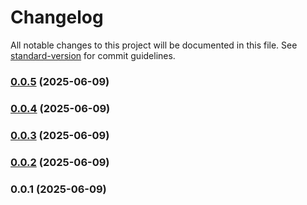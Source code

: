 # Changelog

All notable changes to this project will be documented in this file. See [standard-version](https://github.com/conventional-changelog/standard-version) for commit guidelines.

### [0.0.5](https://github.com/Anaju0dallagnol/ProvaDuasRotas/compare/v0.0.4...v0.0.5) (2025-06-09)

### [0.0.4](https://github.com/Anaju0dallagnol/ProvaDuasRotas/compare/v0.0.3...v0.0.4) (2025-06-09)

### [0.0.3](https://github.com/Anaju0dallagnol/ProvaDuasRotas/compare/v0.0.2...v0.0.3) (2025-06-09)

### [0.0.2](https://github.com/Anaju0dallagnol/ProvaDuasRotas/compare/v0.0.1...v0.0.2) (2025-06-09)

### 0.0.1 (2025-06-09)
